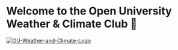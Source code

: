 # Welcome to the Open University Weather & Climate Club 👋

[![OU-Weather-and-Climate-Logo](https://ugc.production.linktr.ee/949313e7-19d3-48e1-9db5-5ae9f1e1fe65_FullLogo-Big.jpeg?io=true&size=avatar-v3_0)](https://linktr.ee/ouweatherandclimateclub)

<!--

**Here are some ideas to get you started:**

🙋‍♀️ A short introduction - what is your organization all about?
🌈 Contribution guidelines - how can the community get involved?
👩‍💻 Useful resources - where can the community find your docs? Is there anything else the community should know?
🍿 Fun facts - what does your team eat for breakfast?
🧙 Remember, you can do mighty things with the power of [Markdown](https://docs.github.com/github/writing-on-github/getting-started-with-writing-and-formatting-on-github/basic-writing-and-formatting-syntax)
-->

